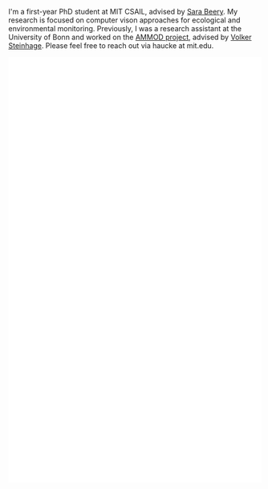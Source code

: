 I'm a first-year PhD student at MIT CSAIL, advised by [Sara Beery](https://beerys.github.io). My research is focused on computer vison approaches for ecological and environmental monitoring. Previously, I was a research assistant at the University of Bonn and worked on the [AMMOD project](https://ammod.de), advised by [Volker Steinhage](https://vsteinhage.github.io). Please feel free to reach out via haucke at mit.edu.

![Metrics](/github-metrics.svg)
